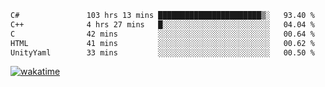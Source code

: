 <!--START_SECTION:waka-->

```txt
C#               103 hrs 13 mins ███████████████████████▒░   93.40 %
C++              4 hrs 27 mins   █░░░░░░░░░░░░░░░░░░░░░░░░   04.04 %
C                42 mins         ░░░░░░░░░░░░░░░░░░░░░░░░░   00.64 %
HTML             41 mins         ░░░░░░░░░░░░░░░░░░░░░░░░░   00.62 %
UnityYaml        33 mins         ░░░░░░░░░░░░░░░░░░░░░░░░░   00.50 %
```

<!--END_SECTION:waka-->
[![wakatime](https://wakatime.com/badge/user/6c2f442e-41b4-42e3-bc06-d5d8203ad1da.svg)](https://wakatime.com/@6c2f442e-41b4-42e3-bc06-d5d8203ad1da)
